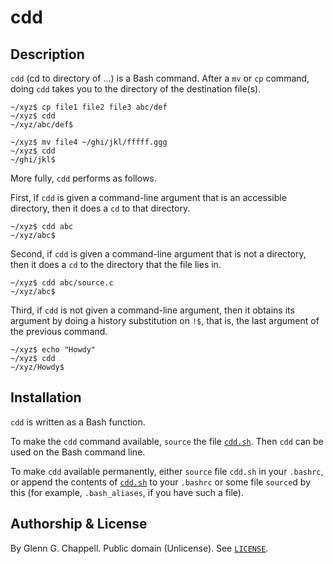 # cdd

## Description

`cdd` (cd to directory of ...) is a Bash command.
After a `mv` or `cp` command, doing `cdd` takes you to the directory of
the destination file(s).

    ~/xyz$ cp file1 file2 file3 abc/def
    ~/xyz$ cdd
    ~/xyz/abc/def$

    ~/xyz$ mv file4 ~/ghi/jkl/fffff.ggg
    ~/xyz$ cdd
    ~/ghi/jkl$

More fully, `cdd` performs as follows.

First, if `cdd` is given a command-line argument that is an accessible
directory, then it does a `cd` to that directory.

    ~/xyz$ cdd abc
    ~/xyz/abc$

Second, if `cdd` is given a command-line argument that is not a
directory, then it does a `cd` to the directory that the file lies in.

    ~/xyz$ cdd abc/source.c
    ~/xyz/abc$

Third, if `cdd` is not given a command-line argument, then it obtains
its argument by doing a history substitution on `!$`, that is, the last
argument of the previous command.

    ~/xyz$ echo "Howdy"
    ~/xyz$ cdd
    ~/xyz/Howdy$

## Installation

`cdd` is written as a Bash function.

To make the `cdd` command available, `source` the file
[`cdd.sh`](cdd.sh).
Then `cdd` can be used on the Bash command line.

To make `cdd` available permanently, either `source` file `cdd.sh` in
your `.bashrc`, or append the contents of [`cdd.sh`](cdd.sh) to your
`.bashrc` or some file `source`d by this (for example, `.bash_aliases`,
if you have such a file).

## Authorship & License

By Glenn G. Chappell.
Public domain (Unlicense).
See [`LICENSE`](LICENSE).

